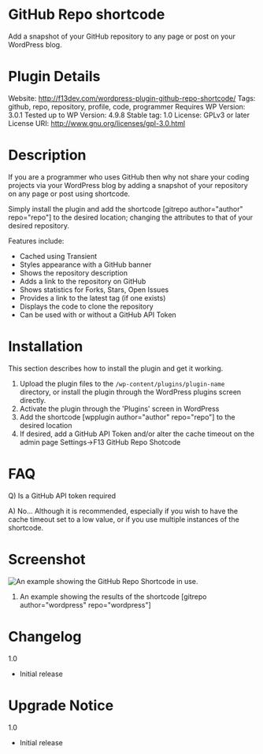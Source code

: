 # GitHub Repo shortcode
Add a snapshot of your GitHub repository to any page or post on your WordPress blog.

# Plugin Details
Website: http://f13dev.com/wordpress-plugin-github-repo-shortcode/
Tags: github, repo, repository, profile, code, programmer
Requires WP Version: 3.0.1
Tested up to WP Version: 4.9.8
Stable tag: 1.0
License: GPLv3 or later
License URI: http://www.gnu.org/licenses/gpl-3.0.html

# Description
If you are a programmer who uses GitHub then why not share your coding projects via your WordPress blog by adding a snapshot
of your repository on any page or post using shortcode.

Simply install the plugin and add the shortcode [gitrepo author="author" repo="repo"] to the desired location; changing the attributes to that of your desired repository.

Features include:

* Cached using Transient
* Styles appearance with a GitHub banner
* Shows the repository description
* Adds a link to the repository on GitHub
* Shows statistics for Forks, Stars, Open Issues
* Provides a link to the latest tag (if one exists)
* Displays the code to clone the repository
* Can be used with or without a GitHub API Token

# Installation

This section describes how to install the plugin and get it working.

1. Upload the plugin files to the `/wp-content/plugins/plugin-name` directory, or install the plugin through the WordPress plugins screen directly.
2. Activate the plugin through the 'Plugins' screen in WordPress
3. Add the shortcode [wpplugin author="author" repo="repo"] to the desired location
4. If desired, add a GitHub API Token and/or alter the cache timeout on the admin page Settings->F13 GitHub Repo Shotcode

# FAQ

Q) Is a GitHub API token required

A) No... Although it is recommended, especially if you wish to have the cache timeout set to a low value, or if you use multiple instances of the shortcode.

# Screenshot

![An example showing the GitHub Repo Shortcode  in use.](/screenshot-1.png?raw=true "GitHub Repo Shortcode")

1. An example showing the results of the shortcode [gitrepo author="wordpress" repo="wordpress"]

# Changelog

1.0
* Initial release

# Upgrade Notice

1.0
* Initial release
